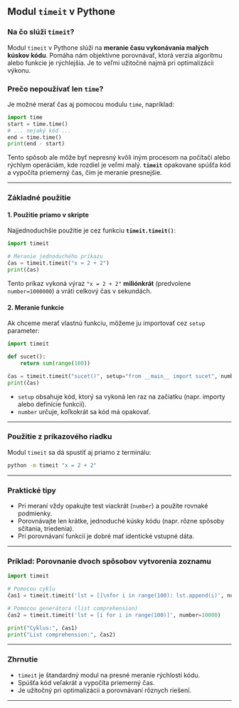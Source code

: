 ## Modul `timeit` v Pythone

### Na čo slúži `timeit`?

Modul `timeit` v Pythone slúži na **meranie času vykonávania malých kúskov kódu**. Pomáha nám objektívne porovnávať, ktorá verzia algoritmu alebo funkcie je rýchlejšia. Je to veľmi užitočné najmä pri optimalizácii výkonu.

### Prečo nepoužívať len `time`?

Je možné merať čas aj pomocou modulu `time`, napríklad:

```python
import time
start = time.time()
# ... nejaký kód ...
end = time.time()
print(end - start)
```

Tento spôsob ale môže byť nepresný kvôli iným procesom na počítači alebo rýchlym operáciám, kde rozdiel je veľmi malý. **`timeit`** opakovane spúšťa kód a vypočíta priemerný čas, čím je meranie presnejšie.

---

### Základné použitie

#### 1. Použitie priamo v skripte

Najjednoduchšie použitie je cez funkciu **`timeit.timeit()`**:

```python
import timeit

# Meranie jednoduchého príkazu
čas = timeit.timeit("x = 2 + 2")
print(čas)
```

Tento príkaz vykoná výraz `"x = 2 + 2"` **miliónkrát** (predvolene `number=1000000`) a vráti celkový čas v sekundách.

#### 2. Meranie funkcie

Ak chceme merať vlastnú funkciu, môžeme ju importovať cez `setup` parameter:

```python
import timeit

def sucet():
    return sum(range(100))

čas = timeit.timeit("sucet()", setup="from __main__ import sucet", number=10000)
print(čas)
```

* `setup` obsahuje kód, ktorý sa vykoná len raz na začiatku (napr. importy alebo definície funkcií).
* `number` určuje, koľkokrát sa kód má opakovať.

---

### Použitie z príkazového riadku

Modul `timeit` sa dá spustiť aj priamo z terminálu:

```bash
python -m timeit "x = 2 + 2"
```

---

### Praktické tipy

* Pri meraní vždy opakujte test viackrát (`number`) a použite rovnaké podmienky.
* Porovnávajte len krátke, jednoduché kúsky kódu (napr. rôzne spôsoby sčítania, triedenia).
* Pri porovnávaní funkcií je dobré mať identické vstupné dáta.

---

### Príklad: Porovnanie dvoch spôsobov vytvorenia zoznamu

```python
import timeit

# Pomocou cyklu
čas1 = timeit.timeit('lst = []\nfor i in range(100): lst.append(i)', number=10000)

# Pomocou generátora (list comprehension)
čas2 = timeit.timeit('lst = [i for i in range(100)]', number=10000)

print("Cyklus:", čas1)
print("List comprehension:", čas2)
```

---

### Zhrnutie

* `timeit` je štandardný modul na presné meranie rýchlosti kódu.
* Spúšťa kód veľakrát a vypočíta priemerný čas.
* Je užitočný pri optimalizácii a porovnávaní rôznych riešení.

---
